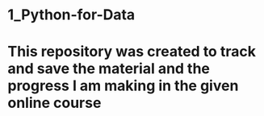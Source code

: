 # 1_Python-for-Data
# This repository was created to track and save the material and the progress I am making in the given online course
